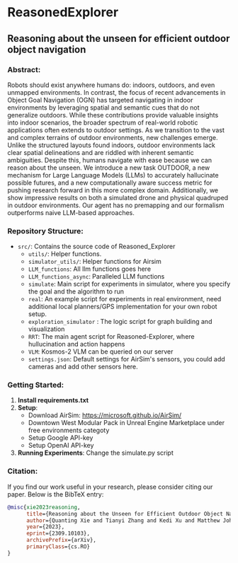 # ReasonedExplorer

## Reasoning about the unseen for efficient outdoor object navigation

### Abstract:
Robots should exist anywhere humans do: indoors, outdoors, and even unmapped environments. In contrast,
the focus of recent advancements in Object Goal Navigation
(OGN) has targeted navigating in indoor environments
by leveraging spatial and semantic cues that do not generalize
outdoors. While these contributions provide valuable insights
into indoor scenarios, the broader spectrum of real-world
robotic applications often extends to outdoor settings. As
we transition to the vast and complex terrains of outdoor
environments, new challenges emerge. Unlike the structured
layouts found indoors, outdoor environments lack clear spatial
delineations and are riddled with inherent semantic ambiguities.
Despite this, humans navigate with ease because we can reason
about the unseen. We introduce a new task OUTDOOR, a new
mechanism for Large Language Models (LLMs) to accurately
hallucinate possible futures, and a new computationally aware
success metric for pushing research forward in this more
complex domain. Additionally, we show impressive results on
both a simulated drone and physical quadruped in outdoor
environments. Our agent has no premapping and our formalism
outperforms naive LLM-based approaches.


### Repository Structure:
- `src/`: Contains the source code of Reasoned_Explorer
  - `utils/`: Helper functions.
  - `simulator_utils/`: Helper functions for Airsim
  - `LLM_functions`: All llm functions goes here
  - `LLM_functions_async`: Paralleled LLM functions 
  - `simulate`: Main script for experiments in simulator, where you specify the goal and the algorithm to run
  - `real`: An example script for experiments in real environment, need additional local planners/GPS implementation for your own robot setup.
  - `exploration_simulator` : The logic script for graph building and visualization
  - `RRT`: The main agent script for Reasoned-Explorer, where hullucination and action happens
  - `VLM`: Kosmos-2 VLM can be queried on our server
  - `settings.json`: Default settings for AirSim's sensors, you could add cameras and add other sensors here.



### Getting Started:
1. **Install requirements.txt**
2. **Setup**: 
    - Download AirSim: https://microsoft.github.io/AirSim/
    - Downtown West Modular Pack in Unreal Engine Marketplace under free environments categoty
    - Setup Google API-key
    - Setup OpenAI API-key
3. **Running Experiments**: Change the simulate.py script


### Citation:
If you find our work useful in your research, please consider citing our paper. Below is the BibTeX entry:

```bibtex
@misc{xie2023reasoning,
      title={Reasoning about the Unseen for Efficient Outdoor Object Navigation}, 
      author={Quanting Xie and Tianyi Zhang and Kedi Xu and Matthew Johnson-Roberson and Yonatan Bisk},
      year={2023},
      eprint={2309.10103},
      archivePrefix={arXiv},
      primaryClass={cs.RO}
}